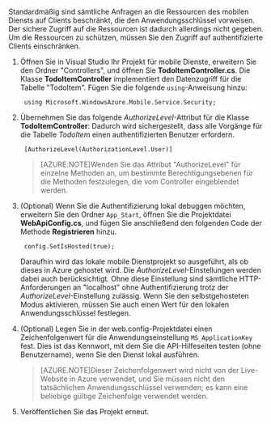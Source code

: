 

Standardmäßig sind sämtliche Anfragen an die Ressourcen des mobilen Diensts auf Clients beschränkt, die den Anwendungsschlüssel vorweisen. Der sichere Zugriff auf die Ressourcen ist dadurch allerdings nicht gegeben. Um die Ressourcen zu schützen, müssen Sie den Zugriff auf authentifizierte Clients einschränken.

1. Öffnen Sie in Visual Studio Ihr Projekt für mobile Dienste, erweitern Sie den Ordner "Controllers", und öffnen Sie **TodoItemController.cs**. Die Klasse **TodoItemController** implementiert den Datenzugriff für die Tabelle "TodoItem". Fügen Sie die folgende `using`-Anweisung hinzu:

		using Microsoft.WindowsAzure.Mobile.Service.Security;

2. Übernehmen Sie das folgende _AuthorizeLevel_-Attribut für die Klasse **TodoItemController**: Dadurch wird sichergestellt, dass alle Vorgänge für die Tabelle _TodoItem_ einen authentifizierten Benutzer erfordern.

		[AuthorizeLevel(AuthorizationLevel.User)]

	>[AZURE.NOTE]Wenden Sie das Attribut "AuthorizeLevel" für einzelne Methoden an, um bestimmte Berechtigungsebenen für die Methoden festzulegen, die vom Controller eingeblendet werden.

3. (Optional) Wenn Sie die Authentifizierung lokal debuggen möchten, erweitern Sie den Ordner `App_Start`, öffnen Sie die Projektdatei **WebApiConfig.cs**, und fügen Sie anschließend den folgenden Code der Methode **Registrieren** hinzu.

		config.SetIsHosted(true);

	Daraufhin wird das lokale mobile Dienstprojekt so ausgeführt, als ob dieses in Azure gehostet wird. Die *AuthorizeLevel*-Einstellungen werden dabei auch berücksichtigt. Ohne diese Einstellung sind sämtliche HTTP-Anforderungen an "localhost" ohne Authentifizierung trotz der *AuthorizeLevel*-Einstellung zulässig. Wenn Sie den selbstgehosteten Modus aktivieren, müssen Sie auch einen Wert für den lokalen Anwendungsschlüssel festlegen.

4. (Optional) Legen Sie in der web.config-Projektdatei einen Zeichenfolgenwert für die Anwendungseinstellung `MS_ApplicationKey` fest. Dies ist das Kennwort, mit dem Sie die API-Hilfeseiten testen (ohne Benutzername), wenn Sie den Dienst lokal ausführen.

	>[AZURE.NOTE]Dieser Zeichenfolgenwert wird nicht von der Live-Website in Azure verwendet, und Sie müssen nicht den tatsächlichen Anwendungsschlüssel verwenden; es kann eine beliebige gültige Zeichenfolge verwendet werden.
 
4. Veröffentlichen Sie das Projekt erneut.

<!---HONumber=58_postMigration-->